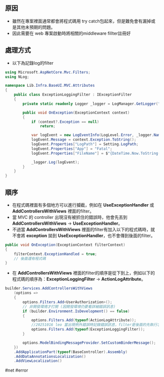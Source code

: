 ## 原因
* 雖然在專案裡面通常都會將程式碼用 try catch包起來，但是難免會有漏掉或是其他未預期的問題。
* 因此需要在 web 專案啟動時將相關的middleware fillter註冊好
## 處理方式
* 以下為記錄log的filter
```csharp
using Microsoft.AspNetCore.Mvc.Filters;
using NLog;

namespace Lib.Infra.BaseUI.MVC.Attributes
{
    public class ExceptionLoggingFilter : IExceptionFilter
    {
        private static readonly Logger _logger = LogManager.GetLogger("WebLog");

        public void OnException(ExceptionContext context)
        {
            if (context?.Exception == null)
                return;

            var logEvent = new LogEventInfo(LogLevel.Error, _logger.Name, "Unhandled exception occurred");
            logEvent.Message = context.Exception.ToString();
            logEvent.Properties["LogPath"] = Setting.LogPath;
            logEvent.Properties["App"] = "Fatal";
            logEvent.Properties["FileName"] = $"{DateTime.Now.ToString("yyyy-MM-dd")}.log";

            _logger.Log(logEvent);
        }
    }
}
```
## 順序
* 在程式碼裡面有多個地方可以進行攔截，例如在 **UseExceptionHandler** 或 **AddControllersWithViews** 裡面的filter。
* 當 MVC 的 controller 出現沒有被抓住的錯誤時，他會先丟到 **AddControllersWithViews** -> **UseExceptionHandler**。
* 不過當 **AddControllersWithViews** 裡面的filter有加入以下的程式碼時，就不會將 **exception** 拋到 **UseExceptionHandler**，也不會傳到後面的filter。
```csharp
public void OnException(ExceptionContext filterContext)
{
	filterContext.ExceptionHandled = true;
	// 後面還有程式碼
}
```
* 在 **AddControllersWithViews** 裡面的filter的順序是從下到上，例如以下的程式碼的順序為：**ExceptionLoggingFilter** -> **ActionLogAttribute**。
```csharp
builder.Services.AddControllersWithViews
    (options =>
    {
        options.Filters.Add<UserAuthorization>();
        // 非開發環境才打開 (因開發環境仍要看詳細錯誤訊息)
        if (builder.Environment.IsDevelopment() == false)
        {
            options.Filters.Add(typeof(ActionLogAttribute));
            //20251016 leo 當出現例外錯誤時記錄錯誤訊息，filter是後面的先執行才會執行前面的
            options.Filters.Add(typeof(ExceptionLoggingFilter));
        }

        options.ModelBindingMessageProvider.SetCustomBinderMessage();
    })
    .AddApplicationPart(typeof(BaseController).Assembly)
    .AddDataAnnotationsLocalization()
    .AddViewLocalization()
```

#net #error 